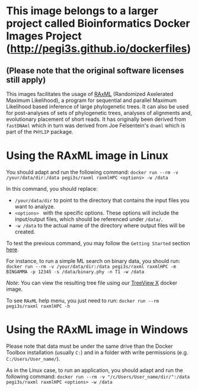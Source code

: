 # This image belongs to a larger project called Bioinformatics Docker Images Project (http://pegi3s.github.io/dockerfiles)
## (Please note that the original software licenses still apply)

This images facilitates the usage of [RAxML](https://sco.h-its.org/exelixis/web/software/raxml/index.html) (Randomized Axelerated Maximum Likelihood), a program for sequential and parallel Maximum Likelihood based inference of large phylogenetic trees. It can also be used for post-analyses of sets of phylogenetic trees, analyses of alignments and, evolutionary placement of short reads.
It has originally been derived from `fastDNAml` which in turn was derived from Joe Felsentein's `dnaml` which is part of the `PHYLIP` package.

# Using the RAxML image in Linux
You should adapt and run the following command: `docker run --rm -v /your/data/dir:/data pegi3s/raxml raxmlHPC <options> -w /data`

In this command, you should replace:
- `/your/data/dir` to point to the directory that contains the input files you want to analyze.
- `<options> ` with the specific  options. These options will include the input/output files, which should be referenced under `/data/`.
- `-w /data` to the actual name of the directory where output files will be created.

To test the previous command, you may follow the `Getting Started` section [here](https://sco.h-its.org/exelixis/web/software/raxml/hands_on.html).

For instance, to run a simple ML search on binary data, you should run: `docker run --rm -v /your/data/dir:/data pegi3s/raxml raxmlHPC -m BINGAMMA -p 12345 -s /data/binary.phy -n T1 -w /data`

*Note*: You can view the resulting tree file using our [TreeView X](https://hub.docker.com/r/pegi3s/treeviewx/) docker image. 

To see `RAxML` help menu, you just need to run:  `docker run --rm pegi3s/raxml raxmlHPC -h`

# Using the RAxML image in Windows

Please note that data must be under the same drive than the Docker Toolbox installation (usually `C:`) and in a folder with write permissions (e.g. `C:/Users/User_name/`).

As in the Linux case, to run an application, you should adapt and run the following command: `docker run --rm -v "/c/Users/User_name/dir/":/data pegi3s/raxml raxmlHPC <options> -w /data`
